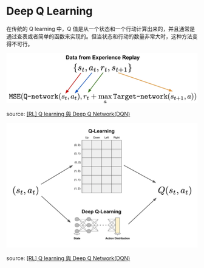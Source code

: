 # Deep Q Learning

在传统的 Q learning 中，Q 值是从一个状态和一个行动计算出来的，并且通常是通过查表或者简单的函数来实现的。但当状态和行动的数量非常大时，这种方法变得不可行。

![exp-replay](./03.assets/exp-replay.png)

source: [\[RL\] Q learning 與 Deep Q Network(DQN)](https://hackmd.io/@YungHuiHsu/BJgnMHbUH6)

![exp-replay](./03.assets/SyPay30S6.png)

source: [\[RL\] Q learning 與 Deep Q Network(DQN)](https://hackmd.io/@YungHuiHsu/BJgnMHbUH6)
